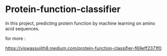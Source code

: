 # Protein-function-classifier
In this project, predicting protein function by machine learning on amino acid sequences. 

for more :

https://viswassujith8.medium.com/protein-function-classifier-f69eff2371f0
